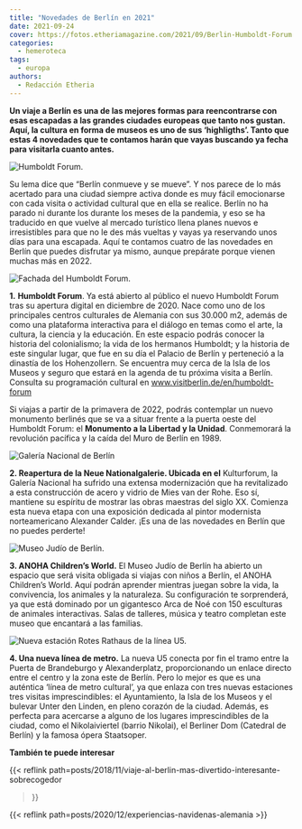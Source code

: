 ```yaml
---
title: "Novedades de Berlín en 2021"
date: 2021-09-24
cover: https://fotos.etheriamagazine.com/2021/09/Berlin-Humboldt-Forum.jpg
categories: 
  - hemeroteca
tags: 
  - europa
authors: 
  - Redacción Etheria
---
```


**Un viaje a Berlín es una de las mejores formas para reencontrarse con esas escapadas a 
las grandes ciudades europeas que tanto nos gustan. Aquí, la cultura en forma de museos 
es uno de sus ‘highligths’. Tanto que estas 4 novedades que te contamos harán que vayas 
buscando ya fecha para visitarla cuanto antes.** 

![Humboldt Forum.](https://fotos.etheriamagazine.com/2021/09/Berlin-Humboldt-Forum.jpg "Humboldt Forum.© Visit Berlin/Chris Martin Scholl")

Su lema dice que “Berlín conmueve y se mueve”. Y nos parece de lo más acertado para una 
ciudad siempre activa donde es muy fácil emocionarse con cada visita o actividad 
cultural que en ella se realice. Berlín no ha parado ni durante los durante los meses de 
la pandemia, y eso se ha traducido en que vuelve al mercado turístico llena planes 
nuevos e irresistibles para que no le des más vueltas y vayas ya reservando unos días 
para una escapada. Aquí te contamos cuatro de las novedades en Berlín que puedes 
disfrutar ya mismo, aunque prepárate porque vienen muchas más en 2022. 

![Fachada del Humboldt Forum.](https://fotos.etheriamagazine.com/2021/09/Berlin-Humboldt-Forum-fachada.jpg "Fachada del Humboldt Forum. © Visit Berlin/Chris Martin Scholl")

**1.** **Humboldt Forum**. Ya está abierto al público el nuevo Humboldt Forum tras su 
apertura digital en diciembre de 2020. Nace como uno de los principales centros 
culturales de Alemania con sus 30.000 m2, además de como una plataforma interactiva para 
el diálogo en temas como el arte, la cultura, la ciencia y la educación. En este espacio 
podrás conocer la historia del colonialismo; la vida de los hermanos Humboldt; y la 
historia de este singular lugar, que fue en su día el Palacio de Berlín y perteneció a 
la dinastía de los Hohenzollern. Se encuentra muy cerca de la Isla de los Museos y 
seguro que estará en la agenda de tu próxima visita a Berlín. Consulta su programación 
cultural en www.visitberlin.de/en/humboldt-forum 

Si viajas a partir de la primavera de 2022, podrás contemplar un nuevo monumento 
berlinés que se va a situar frente a la puerta oeste del Humboldt Forum: el **Monumento 
a la Libertad y la Unidad**. Conmemorará la revolución pacífica y la caída del Muro de 
Berlín en 1989. 

![Galería Nacional de Berlín](https://fotos.etheriamagazine.com/2021/09/Berlin-Neue-Nationalgalerie.jpg "Neue Nationalgalerie.© Visit Berlin/Scholvien")

**2\. Reapertura de la Neue Nationalgalerie. Ubicada en el** Kulturforum, la Galería 
Nacional ha sufrido una extensa modernización que ha revitalizado a esta construcción de 
acero y vidrio de Mies van der Rohe. Eso sí, mantiene su espíritu de mostrar las obras 
maestras del siglo XX. Comienza esta nueva etapa con una exposición dedicada al pintor 
modernista norteamericano Alexander Calder. ¡Es una de las novedades en Berlín que no 
puedes perderte! 

![Museo Judío de Berlín.](https://fotos.etheriamagazine.com/2021/09/Berlin-museo-judio.jpg "Museo Judío de Berlín. © Visit Berlin/Wolfgang Scholvien")

**3\. ANOHA Children’s World.** El Museo Judío de Berlín ha abierto un espacio que será 
visita obligada si viajas con niños a Berlín, el ANOHA Children’s World. Aquí podrán 
aprender mientras juegan sobre la vida, la convivencia, los animales y la naturaleza. Su 
configuración te sorprenderá, ya que está dominado por un gigantesco Arca de Noé con 150 
esculturas de animales interactivas. Salas de talleres, música y teatro completan este 
museo que encantará a las familias. 

![Nueva estación Rotes Rathaus de la línea U5.](https://fotos.etheriamagazine.com/2021/09/Berlin-Rotes-Rathaus-metro.jpg "Nueva estación Rotes Rathaus de la línea U5. © Visit Berllin/Oliver Lang")

**4\. Una nueva línea de metro.** La nueva U5 conecta por fin el tramo entre la Puerta 
de Brandeburgo y Alexanderplatz, proporcionando un enlace directo entre el centro y la 
zona este de Berlín. Pero lo mejor es que es una auténtica ‘línea de metro cultural’, ya 
que enlaza con tres nuevas estaciones tres visitas imprescindibles: el Ayuntamiento, la 
Isla de los Museos y el bulevar Unter den Linden, en pleno corazón de la ciudad. Además, 
es perfecta para acercarse a alguno de los lugares imprescindibles de la ciudad, como el 
Nikolaiviertel (barrio Nikolai), el Berliner Dom (Catedral de Berlín) y la famosa ópera 
Staatsoper. 

**También te puede interesar** 

{{< reflink path=posts/2018/11/viaje-al-berlin-mas-divertido-interesante-sobrecogedor 
>}} 

{{< reflink path=posts/2020/12/experiencias-navidenas-alemania >}}
